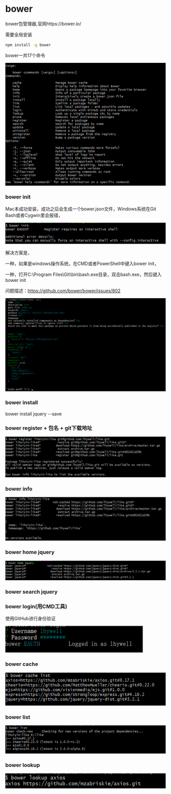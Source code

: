 bower
====================

bower包管理器,官网https://bower.io/

需要全局安装

```bash
npm install -g bower
```

bower一共17个命令

![bower](https://raw.githubusercontent.com/lhywell/book/master/bower/bower001.png)


### bower init
Mac本成功安装，成功之后会生成一个bower.json文件，Windows系统在Git Bash或者Cygwin里会报错，

![bower](https://raw.githubusercontent.com/lhywell/book/master/bower/bower002.png)

解决方案是，

一种，如果是windows操作系统，在CMD或者PowerShell中键入bower init，

一种，打开C:\Program Files\Git\bin\bash.exe目录，双击bash.exe，然后键入bower init

问题描述：https://github.com/bower/bower/issues/802

![bower](https://raw.githubusercontent.com/lhywell/book/master/bower/bower003.png)

### bower install
bower install jquery --save 

### bower register + 包名 + git下载地址

![bower](https://raw.githubusercontent.com/lhywell/book/master/bower/bower004.png)

### bower info

![bower](https://raw.githubusercontent.com/lhywell/book/master/bower/bower005.png)

### bower home jquery

![bower](https://raw.githubusercontent.com/lhywell/book/master/bower/bower006.png)

### bower search jquery

### bower login(用CMD工具)
使用GitHub进行身份验证

![bower](https://raw.githubusercontent.com/lhywell/book/master/bower/bower007.png)

### bower cache

![bower](https://raw.githubusercontent.com/lhywell/book/master/bower/bower008.png)

### bower list

![bower](https://raw.githubusercontent.com/lhywell/book/master/bower/bower009.png)

### bower lookup 

![bower](https://raw.githubusercontent.com/lhywell/book/master/bower/bower010.png)